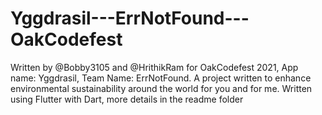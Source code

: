 # Yggdrasil---ErrNotFound---OakCodefest
Written by @Bobby3105 and @HrithikRam for OakCodefest 2021, App name: Yggdrasil, Team Name: ErrNotFound. A project written to enhance environmental sustainability around the world for you and for me. Written using Flutter with Dart, more details in the readme folder
